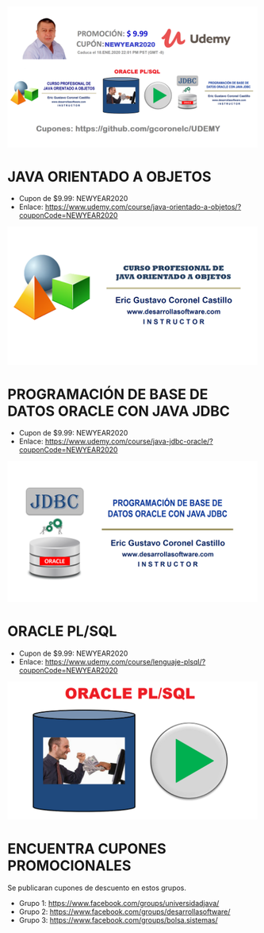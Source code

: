 ![CURSOS VIRTUALES EN UDEMY](https://raw.githubusercontent.com/gcoronelc/UDEMY/master/img/portada012.png)


# JAVA ORIENTADO A OBJETOS

- Cupon de $9.99: NEWYEAR2020
- Enlace: https://www.udemy.com/course/java-orientado-a-objetos/?couponCode=NEWYEAR2020

[![JAVA ORIENTADO A OBJETOS](https://raw.githubusercontent.com/gcoronelc/UDEMY/master/cursos/joo.png)](http://www.youtube.com/watch?v=EKlwF12-l9Y "JAVA ORIENTADO A OBJETOS")

# PROGRAMACIÓN DE BASE DE DATOS ORACLE CON JAVA JDBC

- Cupon de $9.99: NEWYEAR2020
- Enlace: https://www.udemy.com/course/java-jdbc-oracle/?couponCode=NEWYEAR2020

[![JAVA JDBC CON BASE DE DATOS ORACLE](https://raw.githubusercontent.com/gcoronelc/UDEMY/master/cursos/jdbc.png)](http://www.youtube.com/watch?v=MR53Xgeg28Y "JAVA JDBC CON BASE DE DATOS ORACLE")


# ORACLE PL/SQL

- Cupon de $9.99: NEWYEAR2020
- Enlace: https://www.udemy.com/course/lenguaje-plsql/?couponCode=NEWYEAR2020

[![ORACLE PL/SQL](https://raw.githubusercontent.com/gcoronelc/UDEMY/master/cursos/plsql.png)](https://youtu.be/qf5IF2dJtQc "ORACLE PL/SQL")



# ENCUENTRA CUPONES PROMOCIONALES

Se publicaran cupones de descuento en estos grupos.

- Grupo 1: https://www.facebook.com/groups/universidadjava/
- Grupo 2: https://www.facebook.com/groups/desarrollasoftware/
- Grupo 3: https://www.facebook.com/groups/bolsa.sistemas/
